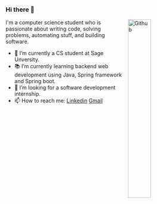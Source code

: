 ### Hi there 👋

<img width="35%" align="right" alt="Github" src="https://user-images.githubusercontent.com/48678280/88862734-4903af80-d201-11ea-968b-9c939d88a37c.gif" />

I'm a computer science student who is passionate about writing code, solving problems, automating stuff, and building software.

- 🔭 I’m currently a CS student at Sage Unversity.
- 📚 I’m currently learning  backend web development using Java, Spring framework and Spring boot.
- 👯 I’m looking for a software development internship. 
- 📫 How to reach me: [Linkedin](https://www.linkedin.com/in/priyanshugour70) [Gmail](mailto:priyanshugournotes1@gmail.com)

